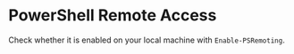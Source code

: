 # PowerShell Remote Access

Check whether it is enabled on your local machine with `Enable-PSRemoting`.
